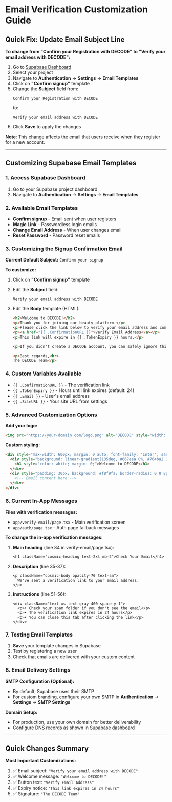 # Email Verification Customization Guide

## Quick Fix: Update Email Subject Line

**To change from "Confirm your Registration with DECODE" to "Verify your email address with DECODE":**

1. Go to [Supabase Dashboard](https://supabase.com/dashboard)
2. Select your project
3. Navigate to **Authentication** → **Settings** → **Email Templates**
4. Click on **"Confirm signup"** template
5. Change the **Subject** field from:
   ```
   Confirm your Registration with DECODE
   ```
   to:
   ```
   Verify your email address with DECODE
   ```
6. Click **Save** to apply the changes

**Note**: This change affects the email that users receive when they register for a new account.

---

## Customizing Supabase Email Templates

### 1. Access Supabase Dashboard
1. Go to your Supabase project dashboard
2. Navigate to **Authentication** → **Settings** → **Email Templates**

### 2. Available Email Templates
- **Confirm signup** - Email sent when user registers
- **Magic Link** - Passwordless login emails  
- **Change Email Address** - When user changes email
- **Reset Password** - Password reset emails

### 3. Customizing the Signup Confirmation Email

**Current Default Subject:** `Confirm your signup`

**To customize:**
1. Click on **"Confirm signup"** template
2. Edit the **Subject** field:
   ```
   Verify your email address with DECODE
   ```

3. Edit the **Body** template (HTML):
   ```html
   <h2>Welcome to DECODE!</h2>
   <p>Thank you for joining our beauty platform.</p>
   <p>Please click the link below to verify your email address and complete your registration:</p>
   <p><a href="{{ .ConfirmationURL }}">Verify Email Address</a></p>
   <p>This link will expire in {{ .TokenExpiry }} hours.</p>
   
   <p>If you didn't create a DECODE account, you can safely ignore this email.</p>
   
   <p>Best regards,<br>
   The DECODE Team</p>
   ```

### 4. Custom Variables Available
- `{{ .ConfirmationURL }}` - The verification link
- `{{ .TokenExpiry }}` - Hours until link expires (default: 24)
- `{{ .Email }}` - User's email address
- `{{ .SiteURL }}` - Your site URL from settings

### 5. Advanced Customization Options

**Add your logo:**
```html
<img src="https://your-domain.com/logo.png" alt="DECODE" style="width: 120px; margin-bottom: 20px;">
```

**Custom styling:**
```html
<div style="max-width: 600px; margin: 0 auto; font-family: 'Inter', sans-serif;">
  <div style="background: linear-gradient(135deg, #667eea 0%, #764ba2 100%); padding: 30px; text-align: center; border-radius: 8px 8px 0 0;">
    <h1 style="color: white; margin: 0;">Welcome to DECODE</h1>
  </div>
  <div style="padding: 30px; background: #f8f9fa; border-radius: 0 0 8px 8px;">
    <!-- Email content here -->
  </div>
</div>
```

### 6. Current In-App Messages

**Files with verification messages:**
- `app/verify-email/page.tsx` - Main verification screen
- `app/auth/page.tsx` - Auth page fallback messages

**To change the in-app verification messages:**

1. **Main heading** (line 34 in verify-email/page.tsx):
   ```tsx
   <h1 className="cosmic-heading text-2xl mb-2">Check Your Email</h1>
   ```

2. **Description** (line 35-37):
   ```tsx
   <p className="cosmic-body opacity-70 text-sm">
     We've sent a verification link to your email address.
   </p>
   ```

3. **Instructions** (line 51-56):
   ```tsx
   <div className="text-xs text-gray-400 space-y-1">
     <p>• Check your spam folder if you don't see the email</p>
     <p>• The verification link expires in 24 hours</p>
     <p>• You can close this tab after clicking the link</p>
   </div>
   ```

### 7. Testing Email Templates

1. **Save** your template changes in Supabase
2. Test by registering a new user
3. Check that emails are delivered with your custom content

### 8. Email Delivery Settings

**SMTP Configuration (Optional):**
- By default, Supabase uses their SMTP
- For custom branding, configure your own SMTP in **Authentication** → **Settings** → **SMTP Settings**

**Domain Setup:**
- For production, use your own domain for better deliverability
- Configure DNS records as shown in Supabase dashboard

---

## Quick Changes Summary

**Most Important Customizations:**
1. ✅ Email subject: `"Verify your email address with DECODE"`
2. ✅ Welcome message: `"Welcome to DECODE!"`
3. ✅ Button text: `"Verify Email Address"`
4. ✅ Expiry notice: `"This link expires in 24 hours"`
5. ✅ Signature: `"The DECODE Team"`